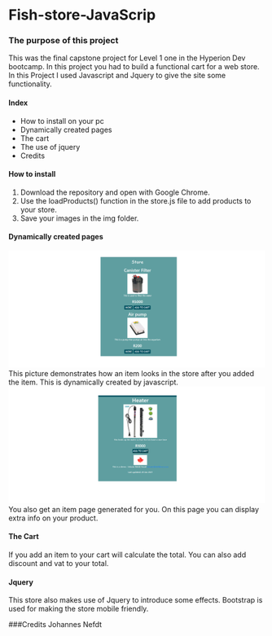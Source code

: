 # Fish-store-JavaScrip

### The purpose of this project 
 This was the final capstone project for Level 1 one in the Hyperion Dev 
 bootcamp. In this project you had to build a functional cart for a web store.
 In this Project I used Javascript and Jquery to give the site some functionality.

#### Index 
 * How to install on your pc 
 * Dynamically created pages  
 * The cart 
 * The use of jquery
 * Credits 

#### How to install 
 1. Download the repository and open with Google Chrome. 
 1. Use the loadProducts() function in the store.js file to add products to your store.
 1. Save your images in the img folder. 


#### Dynamically created pages
 ![Store screen shot ](Img/Screenshot1.png)
 This picture demonstrates how an item looks in the store after you added the item. 
 This is dynamically created  by javascript.
 ![Store screen shot ](Img/Screenshot2.png)
 You also get an item page generated for you. On this page you can display extra info on your product.

#### The Cart 
 If you add an item to your cart will calculate the total. You can also add discount and vat to your total.

#### Jquery
 This store also makes use of Jquery to introduce some effects. Bootstrap
 is used for making the store mobile friendly.

###Credits 
 Johannes Nefdt 
